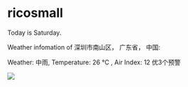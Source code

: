 # ricosmall

Today is Saturday.

Weather infomation of 深圳市南山区， 广东省， 中国: 

Weather: 中雨, Temperature: 26 ℃ , Air Index: 12 优3个预警

<img src="https://github-readme-stats.vercel.app/api?username=ricosmall&show_icons=true" />
